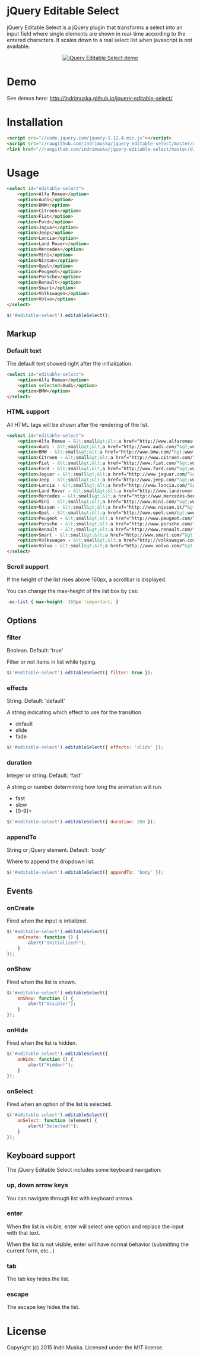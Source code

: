# jQuery Editable Select

jQuery Editable Select is a jQuery plugin that transforms a select into an input field where single elements are shown in real-time according to the entered characters.
It scales down to a real select list when javascript is not available.

<p align="center">
    <a href="http://indrimuska.github.io/jquery-editable-select/">
        <img src="http://indrimuska.github.io/jquery-editable-select/img/jquery-editable-select.gif" alt="jQuery Editable Select demo">
    </a>
</p>

# Demo

See demos here: http://indrimuska.github.io/jquery-editable-select/

# Installation

```html
<script src="//code.jquery.com/jquery-1.12.4.min.js"></script>
<script src="//rawgithub.com/indrimuska/jquery-editable-select/master/dist/jquery-editable-select.min.js"></script>
<link href="//rawgithub.com/indrimuska/jquery-editable-select/master/dist/jquery-editable-select.min.css" rel="stylesheet">
```

# Usage

```html
<select id="editable-select">
	<option>Alfa Romeo</option>
	<option>Audi</option>
	<option>BMW</option>
	<option>Citroen</option>
	<option>Fiat</option>
	<option>Ford</option>
	<option>Jaguar</option>
	<option>Jeep</option>
	<option>Lancia</option>
	<option>Land Rover</option>
	<option>Mercedes</option>
	<option>Mini</option>
	<option>Nissan</option>
	<option>Opel</option>
	<option>Peugeot</option>
	<option>Porsche</option>
	<option>Renault</option>
	<option>Smart</option>
	<option>Volkswagen</option>
	<option>Volvo</option>
</select>
```
```javascript
$('#editable-select').editableSelect();
```

## Markup

### Default text

The default text showed right after the initialization.

```html
<select id="editable-select">
	<option>Alfa Romeo</option>
	<option selected>Audi</option>
	<option>BMW</option>
</select>
```

### HTML support

All HTML tags will be shown after the rendering of the list.

```html
<select id="editable-select">
	<option>Alfa Romeo - &lt;small&gt;&lt;a href="http://www.alfaromeo.com/"&gt;www.alfaromeo.com&lt;/a&gt;&lt;/small&gt;</option>
	<option>Audi - &lt;small&gt;&lt;a href="http://www.audi.com/"&gt;www.audi.com&lt;/a&gt;&lt;/small&gt;</option>
	<option>BMW - &lt;small&gt;&lt;a href="http://www.bmw.com/"&gt;www.bmw.com&lt;/a&gt;&lt;/small&gt;</option>
	<option>Citroen - &lt;small&gt;&lt;a href="http://www.citroen.com/"&gt;www.citroen.com&lt;/a&gt;&lt;/small&gt;</option>
	<option>Fiat - &lt;small&gt;&lt;a href="http://www.fiat.com/"&gt;www.fiat.com&lt;/a&gt;&lt;/small&gt;</option>
	<option>Ford - &lt;small&gt;&lt;a href="http://www.ford.com/"&gt;www.ford.com&lt;/a&gt;&lt;/small&gt;</option>
	<option>Jaguar - &lt;small&gt;&lt;a href="http://www.jaguar.com/"&gt;www.jaguar.com&lt;/a&gt;&lt;/small&gt;</option>
	<option>Jeep - &lt;small&gt;&lt;a href="http://www.jeep.com/"&gt;www.jeep.com&lt;/a&gt;&lt;/small&gt;</option>
	<option>Lancia - &lt;small&gt;&lt;a href="http://www.lancia.com/"&gt;www.lancia.com&lt;/a&gt;&lt;/small&gt;</option>
	<option>Land Rover - &lt;small&gt;&lt;a href="http://www.landrover.com/"&gt;www.landrover.com&lt;/a&gt;&lt;/small&gt;</option>
	<option>Mercedes - &lt;small&gt;&lt;a href="http://www.mercedes-benz.com/"&gt;www.mercedes-benz.com&lt;/a&gt;&lt;/small&gt;</option>
	<option>Mini - &lt;small&gt;&lt;a href="http://www.mini.com/"&gt;www.mini.com&lt;/a&gt;&lt;/small&gt;</option>
	<option>Nissan - &lt;small&gt;&lt;a href="http://www.nissan.it/"&gt;www.nissan.it&lt;/a&gt;&lt;/small&gt;</option>
	<option>Opel - &lt;small&gt;&lt;a href="http://www.opel.com/&gt;www.opel.com&lt;/a&gt;&lt;/small&gt;</option>
	<option>Peugeot - &lt;small&gt;&lt;a href="http://www.peugeot.com/"&gt;www.peugeot.com&lt;/a&gt;&lt;/small&gt;</option>
	<option>Porsche - &lt;small&gt;&lt;a href="http://www.porsche.com/"&gt;www.porsche.com&lt;/a&gt;&lt;/small&gt;</option>
	<option>Renault - &lt;small&gt;&lt;a href="http://www.renault.com/"&gt;www.renault.com&lt;/a&gt;&lt;/small&gt;</option>
	<option>Smart - &lt;small&gt;&lt;a href="http://www.smart.com/"&gt;www.smart.com&lt;/a&gt;&lt;/small&gt;</option>
	<option>Volkswagen - &lt;small&gt;&lt;a href="http://volkswagen.com/"&gt;volkswagen.com&lt;/a&gt;&lt;/small&gt;</option>
	<option>Volvo - &lt;small&gt;&lt;a href="http://www.volvo.com/"&gt;www.volvo.com&lt;/a&gt;&lt;/small&gt;</option>
</select>
```

### Scroll support

If the height of the list rises above 160px, a scrollbar is displayed.

You can change the max-height of the list box by css:

```css
.es-list { max-height: 160px !important; }
```

## Options

### filter

Boolean.  Default: 'true'

Filter or not items in list while typing.

```javascript
$('#editable-select').editableSelect({ filter: true });
```

### effects

String.  Default: 'default'

A string indicating which effect to use for the transition.

* default
* slide
* fade

```javascript
$('#editable-select').editableSelect({ effects: 'slide' });
```

### duration

Integer or string.  Default: 'fast'

A string or number determining how long the animation will run.

* fast
* slow
* [0-9]+

```javascript
$('#editable-select').editableSelect({ duration: 200 });
```

### appendTo

String or jQuery element.  Default: 'body'

Where to append the dropdown list.

```javascript
$('#editable-select').editableSelect({ appendTo: 'body' });
```

## Events

### onCreate

Fired when the input is intialized.

```javascript
$('#editable-select').editableSelect({
	onCreate: function () {
		alert("Initialized!");
	}
});
```

### onShow

Fired when the list is shown.

```javascript
$('#editable-select').editableSelect({
	onShow: function () {
		alert("Visible!");
	}
});
```

### onHide

Fired when the list is hidden.

```javascript
$('#editable-select').editableSelect({
	onHide: function () {
		alert("Hidden!");
	}
});
```

### onSelect

Fired when an option of the list is selected.

```javascript
$('#editable-select').editableSelect({
	onSelect: function (element) {
		alert("Selected!");
	}
});
```

## Keyboard support

The jQuery Editable Select includes some keyboard navigation:

### up, down arrow keys

You can navigate through list with keyboard arrows.

### enter

When the list is visible, enter will select one option and replace the input with that text.

When the list is not visible, enter will have normal behavior (submitting the current form, etc...)

### tab

The tab key hides the list.

### escape

The escape key hides the list.

# License

Copyright (c) 2015 Indri Muska. Licensed under the MIT license.